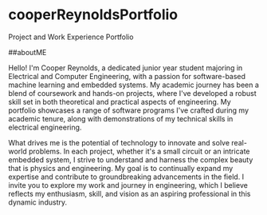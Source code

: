 # cooperReynoldsPortfolio
Project and Work Experience Portfolio

##aboutME

Hello! I'm Cooper Reynolds, a dedicated junior year student majoring in Electrical and Computer Engineering, with a passion for software-based machine learning and embedded systems. My academic journey has been a blend of coursework and hands-on projects, where I've developed a robust skill set in both theoretical and practical aspects of engineering. My portfolio showcases a range of software programs I've crafted during my academic tenure, along with demonstrations of my technical skills in electrical engineering.

What drives me is the potential of technology to innovate and solve real-world problems. In each project, whether it's a small circuit or an intricate embedded system, I strive to understand and harness the complex beauty that is physics and engineering. My goal is to continually expand my expertise and contribute to groundbreaking advancements in the field. I invite you to explore my work and journey in engineering, which I believe reflects my enthusiasm, skill, and vision as an aspiring professional in this dynamic industry.
